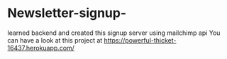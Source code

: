 # Newsletter-signup-
learned backend and created this signup server using mailchimp api
You can have a look at this project at https://powerful-thicket-16437.herokuapp.com/
